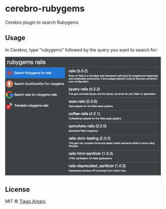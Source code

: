 # cerebro-rubygems

Cerebro plugin to search Rubygems

## Usage

In Cerebro, type "rubygems" followed by the query you want to search for:

![Sample](screenshot.png)

## License

MIT © [Tiago Amaro](http://tiagoamaro.com.br)
